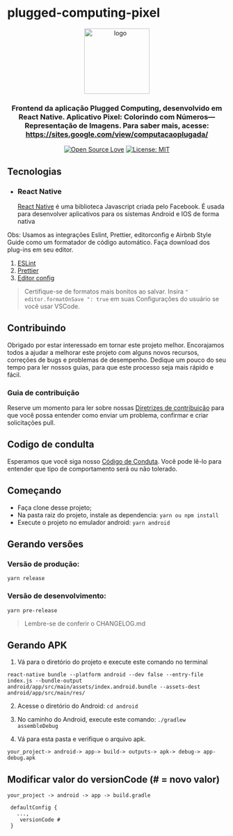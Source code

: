 # plugged-computing-pixel

<p align="center">
  <img src="https://play-lh.googleusercontent.com/Lz2tlMmdJHHHKnd3DxKaSWwJpGp4uuSWVT5X0r6MjAHYZITiJqoB9BHY6JsP2eZIEJI=s180-rw" height="150" width="150" alt="logo" />
</p>

<h3 align="center">
  Frontend da aplicação Plugged Computing, desenvolvido em React Native. Aplicativo Pixel: Colorindo com Números—Representação de Imagens. Para saber mais, acesse: <a href="https://sites.google.com/view/computacaoplugada/">https://sites.google.com/view/computacaoplugada/</a>
</h3>

<div align="center">

[![Open Source Love](https://badges.frapsoft.com/os/v1/open-source.svg?v=103)](https://github.com/ellerbrock/open-source-badges/)
[![License: MIT](https://img.shields.io/badge/License-MIT-green.svg)](https://opensource.org/licenses/MIT)

</div>



## Tecnologias

- ### React Native
  [React Native](https://reactnative.dev/) é uma biblioteca Javascript criada pelo Facebook. É usada para desenvolver aplicativos para os sistemas Android e IOS de forma nativa

Obs: Usamos as integrações Eslint, Prettier, editorconfig e Airbnb Style Guide como um formatador de código automático. Faça download dos plug-ins em seu editor.

1. [ESLint](https://github.com/Microsoft/vscode-eslint)
2. [Prettier](https://github.com/prettier/prettier-vscode)
3. [Editor config](https://github.com/editorconfig/editorconfig-vscode)

> Certifique-se de formatos mais bonitos ao salvar. Insira `" editor.formatOnSave ": true` em suas Configurações do usuário se você usar VSCode.

## Contribuindo

Obrigado por estar interessado em tornar este projeto melhor. Encorajamos todos a ajudar a melhorar este projeto com alguns novos recursos, correções de bugs e problemas de desempenho. Dedique um pouco do seu tempo para ler nossos guias, para que este processo seja mais rápido e fácil.

### Guia de contribuição

Reserve um momento para ler sobre nossas [Diretrizes de contribuição](/.github/CONTRIBUTING.md) para que você possa entender como enviar um problema, confirmar e criar solicitações pull.

## Codigo de condulta

Esperamos que você siga nosso [Código de Conduta](/.github/CODE_OF_CONDUCT.md). Você pode lê-lo para entender que tipo de comportamento será ou não tolerado.

## Começando

- Faça clone desse projeto;
- Na pasta raiz do projeto, instale as dependencia: `yarn ou npm install`
- Execute o projeto no emulador android: `yarn android`

## Gerando versões

### Versão de produção:

`yarn release`

### Versão de desenvolvimento:

`yarn pre-release`

> Lembre-se de conferir o CHANGELOG.md

## Gerando APK

1. Vá para o diretório do projeto e execute este comando no terminal

```
react-native bundle --platform android --dev false --entry-file index.js --bundle-output android/app/src/main/assets/index.android.bundle --assets-dest android/app/src/main/res/
```

2. Acesse o diretório do Android: `cd android`

3. No caminho do Android, execute este comando: `./gradlew assembleDebug`

4. Vá para esta pasta e verifique o arquivo apk.

```
your_project-> android-> app-> build-> outputs-> apk-> debug-> app-debug.apk
```

## Modificar valor do versionCode (# = novo valor)

```
your_project -> android -> app -> build.gradle

 defaultConfig {
   ...,
    versionCode #
 }
```
